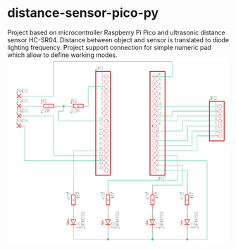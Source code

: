 # distance-sensor-pico-py
Project based on microcontroller Raspberry Pi Pico and ultrasonic distance sensor HC-SR04. Distance between object and sensor is translated to diode lighting frequency.
Project support connection for simple numeric pad which allow to define working modes.
![diagram](/logic_diagram.png)
